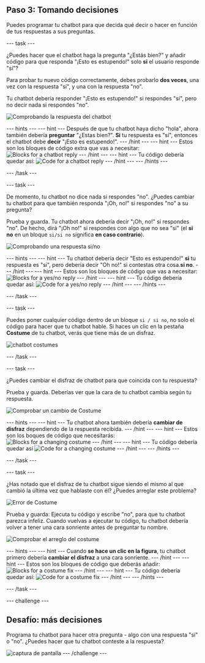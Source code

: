 ## Paso 3: Tomando decisiones

Puedes programar tu chatbot para que decida qué decir o hacer en función de tus respuestas a sus preguntas.

\--- task \---

¿Puedes hacer que el chatbot haga la pregunta "¿Estás bien?" y añadir código para que responda "¡Esto es estupendo!" solo **si** el usuario responde "sí"?

Para probar tu nuevo código correctamente, debes probarlo **dos veces**, una vez con la respuesta "sí", y una con la respuesta "no".

Tu chatbot debería responder "¡Esto es estupendo!" si respondes "sí", pero no decir nada si respondes "no".

![Comprobando la respuesta del chatbot](images/chatbot-if-test.png)

\--- hints \--- \--- hint \--- Después de que tu chatbot haya dicho "hola", ahora también debería **preguntar** "¿Estas bien?". **Si** tu respuesta es "sí", entonces el chatbot debe **decir** "¡Esto es estupendo!". \--- /hint \--- \--- hint \--- Estos son los bloques de código extra que vas a necesitar: ![Blocks for a chatbot reply](images/chatbot-if-blocks.png) \--- /hint \--- \--- hint \--- Tu código debería quedar así: ![Code for a chatbot reply](images/chatbot-if-code.png) \--- /hint \--- \--- /hints \---

\--- /task \---

\--- task \---

De momento, tu chatbot no dice nada si respondes "no". ¿Puedes cambiar tu chatbot para que también responda "¡Oh, no!" si respondes "no" a su pregunta?

Prueba y guarda. Tu chatbot ahora debería decir "¡Oh, no!" si respondes "no". De hecho, dirá "¡Oh no!" si respondes con algo que no sea "sí" (el **si no** en un bloque `si/si no` significa **en caso contrario**).

![Comprobando una respuesta si/no](images/chatbot-if-else-test.png)

\--- hints \--- \--- hint \--- Tu chatbot debería decir "Esto es estupendo!" **si** tu respuesta es "si", pero debería decir "Oh no!" si contestas otra cosa.**si no**. \--- /hint \--- \--- hint \--- Estos son los bloques de código que vas a necesitar: ![Blocks for a yes/no reply](images/chatbot-if-else-blocks.png) \--- /hint \--- \--- hint \--- Tu código debería quedar así: ![Code for a yes/no reply](images/chatbot-if-else-code.png) \--- /hint \--- \--- /hints \---

\--- /task \---

\--- task \---

Puedes poner cualquier código dentro de un bloque `si / si no`, no solo el código para hacer que tu chatbot hable. Si haces un clic en la pestaña **Costume** de tu chatbot, verás que tiene más de un disfraz.

![chatbot costumes](images/chatbot-costume-view.png)

\--- /task \---

\--- task \---

¿Puedes cambiar el disfraz de chatbot para que coincida con tu respuesta?

Prueba y guarda. Deberías ver que la cara de tu chatbot cambia según tu respuesta.

![Comprobar un cambio de Costume](images/chatbot-costume-test.png)

\--- hints \--- \--- hint \--- Tu chatbot ahora también debería **cambiar de disfraz** dependiendo de la respuesta recibida. \--- /hint \--- \--- hint \--- Estos son los boques de código que necesitarás: ![Blocks for a changing costume](images/chatbot-costume-blocks.png) \--- /hint \--- \--- hint \--- Tu código debería quedar así ![Code for a changing costume](images/chatbot-costume-code.png) \--- /hint \--- \--- /hints \---

\--- /task \---

\--- task \---

¿Has notado que el disfraz de tu chatbot sigue siendo el mismo al que cambió la última vez que hablaste con él? ¿Puedes arreglar este problema?

![Error de Costume](images/chatbot-costume-bug-test.png)

Prueba y guarda: Ejecuta tu código y escribe "no", para que tu chatbot parezca infeliz. Cuando vuelvas a ejecutar tu código, tu chatbot debería volver a tener una cara sonriente antes de preguntar tu nombre.

![Comprobar el arreglo del costume](images/chatbot-costume-fix-test.png)

\--- hints \--- \--- hint \--- Cuando **se hace un clic en la figura**, tu chatbot primero debería **cambiar el disfraz** a una cara sonriente. \--- /hint \--- \--- hint \--- Estos son los bloques de código que deberás añadir: ![Blocks for a costume fix](images/chatbot-costume-fix-blocks.png) \--- /hint \--- \--- hint \--- Tu código debería quedar así: ![Code for a costume fix](images/chatbot-costume-fix-code.png) \--- /hint \--- \--- /hints \---

\--- /task \---

\--- challenge \---

## Desafío: más decisiones

Programa tu chatbot para hacer otra pregunta - algo con una respuesta "sí" o "no". ¿Puedes hacer que tu chatbot conteste a la respuesta?

![captura de pantalla](images/chatbot-joke.png) \--- /challenge \---